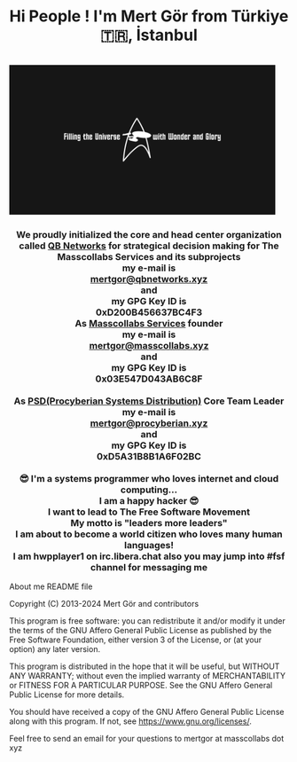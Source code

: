 <h1 align=center>Hi People ! I'm Mert Gör from Türkiye 🇹🇷, İstanbul</h1>
<br>
<img src="startrek.png" alt="Star Trek" title="Star Trek" width="480" height="270">
<br>
<h3 align="center">We proudly initialized the core and head center organization called <a href="https://www.github.com/qbnetworks" target="_blank">QB Networks</a> for strategical decision making for The Masscollabs Services and its subprojects<br>my e-mail is <br><a href="mailto:mertgor@qbnetworks.xyz">mertgor@qbnetworks.xyz</a><br>and<br>my GPG Key ID is<br>0xD200B456637BC4F3<br> As <a href="https://www.github.com/masscollabs" target="_blank">Masscollabs Services</a> founder<br>my e-mail is <br><a href="mailto:mertgor@masscollabs.xyz">mertgor@masscollabs.xyz</a><br>and<br>my GPG Key ID is<br>0x03E547D043AB6C8F<br><br>As <a href="https://www.github.com/procyberian" target="_blank">PSD(Procyberian Systems Distribution)</a> Core Team Leader<br>my e-mail is<br><a href="mailto:mertgor@procyberian.xyz">mertgor@procyberian.xyz</a><br>and<br>my GPG Key ID is<br>0xD5A31B8B1A6F02BC<br><br>😎 I'm a systems programmer who loves internet and cloud computing... <br>I am a happy hacker 😎<br>I want to lead to The Free Software Movement<br>My motto is "leaders more leaders"<br>I am about to become a world citizen who loves many human languages!<br>I am hwpplayer1 on irc.libera.chat also you may jump into #fsf channel for messaging me
</h3>

About me README file

Copyright (C) 2013-2024 Mert Gör and contributors

This program is free software: you can redistribute it and/or modify
it under the terms of the GNU Affero General Public License as published
by the Free Software Foundation, either version 3 of the License, or
(at your option) any later version.

This program is distributed in the hope that it will be useful,
but WITHOUT ANY WARRANTY; without even the implied warranty of
MERCHANTABILITY or FITNESS FOR A PARTICULAR PURPOSE.  See the
GNU Affero General Public License for more details.

You should have received a copy of the GNU Affero General Public License
along with this program.  If not, see <https://www.gnu.org/licenses/>.

Feel free to send an email for your questions to mertgor at masscollabs dot xyz

